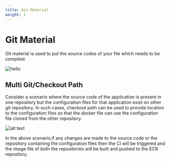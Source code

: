 ```yaml
---
title: Git Material
weight: 1
---
```

# Git Material
Git material is used to put the source codes of your file which needs to be compiled.

![hello](/./git-material.PNG "Adding multiple git materials")


## Multi Git/Checkout Path
Consider a scenario where the source code of the application is present in one repository but the configuration files for that application exist on other git repository. In such cases, checkout path can be used to provide location to the configuration files so that the docker file can use the configuration file cloned from the other repository.


![alt text](/img/combo.jpg "Adding multiple git materials")


In the above scenario,if any changes are made to the source code or the repository containing the configuration files then the CI will be triggered and the image file of both the repositories will be built and pushed to the ECR repository.